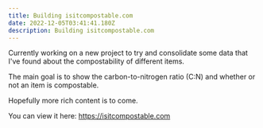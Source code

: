 ```yaml
---
title: Building isitcompostable.com
date: 2022-12-05T03:41:41.180Z
description: Building isitcompostable.com
---
```

Currently working on a new project to try and consolidate some data that I've found about the compostability of different items.

The main goal is to show the carbon-to-nitrogen ratio (C:N) and whether or not an item is compostable.

Hopefully more rich content is to come.

You can view it here: <https://isitcompostable.com>